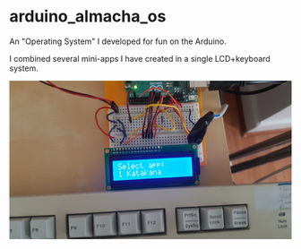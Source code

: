 # arduino_almacha_os
An "Operating System" I developed for fun on the Arduino.

I combined several mini-apps I have created in a single LCD+keyboard system.

![Circuit](/images/circuit.jpg?raw=true)
